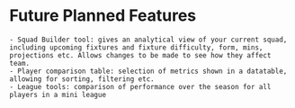 # Future Planned Features

    - Squad Builder tool: gives an analytical view of your current squad, including upcoming fixtures and fixture difficulty, form, mins, projections etc. Allows changes to be made to see how they affect team.
    - Player comparison table: selection of metrics shown in a datatable, allowing for sorting, filtering etc.
    - League tools: comparison of performance over the season for all players in a mini league
